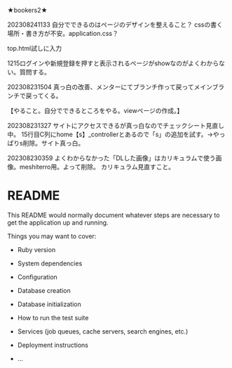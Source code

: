 ★bookers2★


202308241133
自分でできるのはページのデザインを整えること？
cssの書く場所・書き方が不安。application.css？

top.html試しに入力

1215ログインや新規登録を押すと表示されるページがshowなのがよくわからない。質問する。

202308231504
真っ白の改善、メンターにてブランチ作って戻ってメインブランチで戻ってくる。


【やること。自分でできるところをやる。viewページの作成。】



202308231327
サイトにアクセスできるが真っ白なのでチェックシート見直し中。
15行目C列にhome【s】_controllerとあるので「s」の追加を試す。→やっぱりs削除。サイト真っ白。

202308230359
よくわからなかった「DLした画像」はカリキュラムで使う画像。meshiterro用。よって削除。
カリキュラム見直すこと。





# README

This README would normally document whatever steps are necessary to get the
application up and running.

Things you may want to cover:

* Ruby version

* System dependencies

* Configuration

* Database creation

* Database initialization

* How to run the test suite

* Services (job queues, cache servers, search engines, etc.)

* Deployment instructions

* ...

